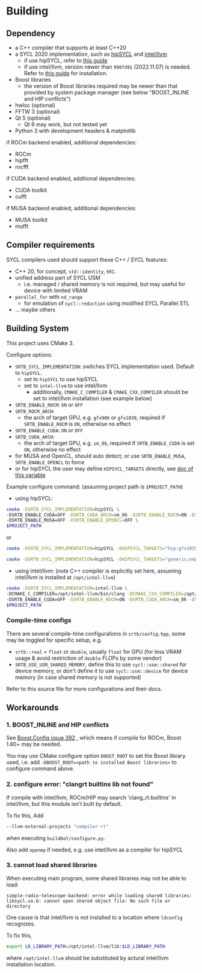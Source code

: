 # Building
## Dependency
* a C++ compiler that supports at least C++20
* a SYCL 2020 implementation, such as [hipSYCL](https://github.com/illuhad/hipSYCL) and [intel/llvm](https://github.com/intel/llvm/)
  * if use hipSYCL, refer to [this guide](https://github.com/illuhad/hipSYCL/blob/develop/doc/installing.md)
  * if use intel/llvm, version newer than `998fd91` (2022.11.07) is needed. Refer to [this guide](https://github.com/intel/llvm/blob/sycl/sycl/doc/GetStartedGuide.md) for installation.
* Boost libraries
  * the version of Boost libraries required may be newer than that provided by system package manager (see below "BOOST_INLINE and HIP conflicts")
* hwloc (optional)
* FFTW 3 (optional)
* Qt 5 (optional)
  * Qt 6 may work, but not tested yet
* Python 3 with development headers & matplotlib

if ROCm backend enabled, additional dependencies:
* ROCm
* hipfft
* rocfft

if CUDA backend enabled, additional dependencies:
* CUDA toolkit
* cufft

if MUSA backend enabled, additional dependencies:
* MUSA toolkit
* mufft

## Compiler requirements
SYCL compilers used should support these C++ / SYCL features:
* C++ 20, for concept, `std::identity`, etc.
* unified address part of SYCL USM 
  * i.e. managed / shared memory is not required, but may useful for device with limited VRAM
* `parallel_for` with `nd_range`
  * for emulation of `sycl::reduction` using modified SYCL Parallel STL
* ... maybe others

## Building System
This project uses CMake 3. 

Configure options:
* `SRTB_SYCL_IMPLEMENTATION`: switches SYCL implementation used. Default to `hipSYCL`.
  * set to `hipSYCL` to use hipSYCL
  * set to `intel-llvm` to use intel/llvm
    * additionally, `CMAKE_C_COMPILER` & `CMAKE_CXX_COMPILER` should be set to intel/llvm installation (see example below)
* `SRTB_ENABLE_ROCM`: `ON` or `OFF`
* `SRTB_ROCM_ARCH`:
  * the arch of target GPU, e.g. `gfx906` or `gfx1030`, required if `SRTB_ENABLE_ROCM` is `ON`, otherwise no effect
* `SRTB_ENABLE_CUDA`: `ON` or `OFF`
* `SRTB_CUDA_ARCH`:
  * the arch of target GPU, e.g. `sm_86`, required if `SRTB_ENABLE_CUDA` is set `ON`, otherwise no effect
* for MUSA and OpenCL, should auto detect; or use `SRTB_ENABLE_MUSA`, `SRTB_ENABLE_OPENCL` to force
* or for hipSYCL the user may define `HIPSYCL_TARGETS` directly, see [doc of this variable](https://github.com/OpenSYCL/OpenSYCL/blob/develop/doc/using-hipsycl.md)

Example configure command: (assuming project path is `$PROJECT_PATH`)

* using hipSYCL:
```bash
cmake -DSRTB_SYCL_IMPLEMENTATION=hipSYCL \
-DSRTB_ENABLE_CUDA=OFF -DSRTB_CUDA_ARCH=sm_86 -DSRTB_ENABLE_ROCM=ON -DSRTB_ROCM_ARCH=gfx906 \
-DSRTB_ENABLE_MUSA=OFF -DSRTB_ENABLE_OPENCL=OFF \
$PROJECT_PATH
```

or

```bash
cmake -DSRTB_SYCL_IMPLEMENTATION=hipSYCL -DHIPSYCL_TARGETS="hip:gfx1035;omp" $PROJECT_PATH
```

```bash
cmake -DSRTB_SYCL_IMPLEMENTATION=hipSYCL -DHIPSYCL_TARGETS="generic;omp" $PROJECT_PATH
```

* using intel/llvm: (note C++ compiler is explicitly set here, assuming intel/llvm is installed at `/opt/intel-llvm`)
```bash
cmake -DSRTB_SYCL_IMPLEMENTATION=intel-llvm \
-DCMAKE_C_COMPILER=/opt/intel-llvm/bin/clang -DCMAKE_CXX_COMPILER=/opt/intel-llvm/bin/clang++ \
-DSRTB_ENABLE_CUDA=OFF -DSRTB_ENABLE_ROCM=ON -DSRTB_CUDA_ARCH=sm_86 -DSRTB_ROCM_ARCH=gfx906 \
$PROJECT_PATH
```

### Compile-time configs
There are several compile-time configurations in `srtb/config.hpp`, some may be toggled for specific setup, e.g.
* `srtb::real` = `float` or `double`, usually `float` for GPU (for less VRAM usage & avoid restriction of `double` FLOPs by some vendor)
* `SRTB_USE_USM_SHARED_MEMORY`, define this to use `sycl::usm::shared` for device memory, or don't define it to use `sycl::usm::device` for device memory (in case shared memory is not supported)

Refer to this source file for more configurations and their docs.

## Workarounds
### 1. BOOST_INLINE and HIP conflicts
See [Boost.Config issue 392](https://github.com/boostorg/config/issues/392) , which means if compile for ROCm, Boost 1.80+ may be needed.

You may use CMake configure option `BOOST_ROOT` to set the Boost library used, i.e. add `-DBOOST_ROOT=<path to installed Boost libraries>` to configure command above.

### 2. configure error: "clangrt builtins lib not found"
If compile with intel/llvm, ROCm/HIP may search 'clang_rt.builtins' in intel/llvm, but this module isn't built by default. 

To fix this, Add
```bash
--llvm-external-projects "compiler-rt"
```
when executing `buildbot/configure.py`.

Also add `openmp` if needed, e.g. use intel/llvm as a compiler for hipSYCL

### 3. cannot load shared libraries
When executing main program, some shared libraries may not be able to load:
```
simple-radio-telescope-backend: error while loading shared libraries: libsycl.so.6: cannot open shared object file: No such file or directory
```
One cause is that intel/llvm is not installed to a location where `ldconfig` recognizes.

To fix this,
```bash
export LD_LIBRARY_PATH=/opt/intel-llvm/lib:$LD_LIBRARY_PATH
```
where `/opt/intel-llvm` should be substituted by actural intel/llvm installation location.
